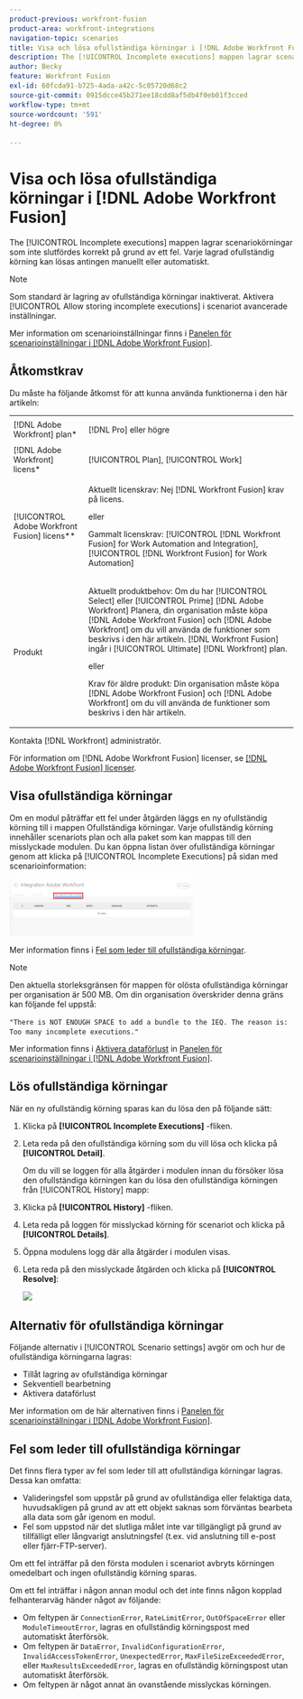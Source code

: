 ```yaml
---
product-previous: workfront-fusion
product-area: workfront-integrations
navigation-topic: scenarios
title: Visa och lösa ofullständiga körningar i [!DNL Adobe Workfront Fusion]
description: The [!UICONTROL Incomplete executions] mappen lagrar scenariokörningar som inte slutfördes korrekt på grund av ett fel. Varje lagrad ofullständig körning kan lösas antingen manuellt eller automatiskt.
author: Becky
feature: Workfront Fusion
exl-id: 60fcda91-b725-4ada-a42c-5c05720d68c2
source-git-commit: 0915dcce45b271ee18cdd8af5db4f0eb01f3cced
workflow-type: tm+mt
source-wordcount: '591'
ht-degree: 0%

---
```


# Visa och lösa ofullständiga körningar i [!DNL Adobe Workfront Fusion]

The [!UICONTROL Incomplete executions] mappen lagrar scenariokörningar som inte slutfördes korrekt på grund av ett fel. Varje lagrad ofullständig körning kan lösas antingen manuellt eller automatiskt.

>[!NOTE]
>
>Som standard är lagring av ofullständiga körningar inaktiverat. Aktivera [!UICONTROL Allow storing incomplete executions] i scenariot avancerade inställningar.
>
>Mer information om scenarioinställningar finns i [Panelen för scenarioinställningar i [!DNL Adobe Workfront Fusion]](../../workfront-fusion/scenarios/scenario-settings-panel.md).

## Åtkomstkrav

Du måste ha följande åtkomst för att kunna använda funktionerna i den här artikeln:

<table style="table-layout:auto">  
 <col> 
 <col> 
 <tbody> 
  <tr> 
    <td role="rowheader">[!DNL Adobe Workfront] plan*</td> 
   <td> <p>[!DNL Pro] eller högre</p> </td> 
  </tr> 
  <tr data-mc-conditions=""> 
   <td role="rowheader">[!DNL Adobe Workfront] licens*</td> 
   <td> <p>[!UICONTROL Plan], [!UICONTROL Work]</p> </td> 
  </tr> 
  <tr> 
   <td role="rowheader">[!UICONTROL Adobe Workfront Fusion] licens**</td> 
  <td>
   <p>Aktuellt licenskrav: Nej [!DNL Workfront Fusion] krav på licens.</p>
   <p>eller</p>
   <p>Gammalt licenskrav: [!UICONTROL [!DNL Workfront Fusion] for Work Automation and Integration],  [!UICONTROL [!DNL Workfront Fusion] for Work Automation]</p>
   </td>  
  </tr> 
  <tr> 
   <td role="rowheader">Produkt</td> 
   <td>
   <p>Aktuellt produktbehov: Om du har [!UICONTROL Select] eller [!UICONTROL Prime] [!DNL Adobe Workfront] Planera, din organisation måste köpa [!DNL Adobe Workfront Fusion] och [!DNL Adobe Workfront] om du vill använda de funktioner som beskrivs i den här artikeln. [!DNL Workfront Fusion] ingår i [!UICONTROL Ultimate] [!DNL Workfront] plan.</p>
   <p>eller</p>
   <p>Krav för äldre produkt: Din organisation måste köpa [!DNL Adobe Workfront Fusion] och [!DNL Adobe Workfront] om du vill använda de funktioner som beskrivs i den här artikeln.</p>
   </td> 
  </tr> 
 </tbody> 
</table>

Kontakta [!DNL Workfront] administratör.

För information om [!DNL Adobe Workfront Fusion] licenser, se [[!DNL Adobe Workfront Fusion] licenser](../../workfront-fusion/get-started/license-automation-vs-integration.md).

## Visa ofullständiga körningar

Om en modul påträffar ett fel under åtgärden läggs en ny ofullständig körning till i mappen Ofullständiga körningar. Varje ofullständig körning innehåller scenariots plan och alla paket som kan mappas till den misslyckade modulen. Du kan öppna listan över ofullständiga körningar genom att klicka på [!UICONTROL Incomplete Executions] på sidan med scenarioinformation:

![](assets/incomplete-executions-tab-350x102.png)

Mer information finns i [Fel som leder till ofullständiga körningar](#errors-resulting-into-incomplete-executions).

>[!NOTE]
>
>Den aktuella storleksgränsen för mappen för olösta ofullständiga körningar per organisation är 500 MB. Om din organisation överskrider denna gräns kan följande fel uppstå:
>
>`"There is NOT ENOUGH SPACE to add a bundle to the IEQ. The reason is: Too many incomplete executions."`
>
>Mer information finns i [Aktivera dataförlust](../../workfront-fusion/scenarios/scenario-settings-panel.md#enable) in [Panelen för scenarioinställningar i [!DNL Adobe Workfront Fusion]](../../workfront-fusion/scenarios/scenario-settings-panel.md).

## Lös ofullständiga körningar

När en ny ofullständig körning sparas kan du lösa den på följande sätt:

1. Klicka på **[!UICONTROL Incomplete Executions]** -fliken.
1. Leta reda på den ofullständiga körning som du vill lösa och klicka på **[!UICONTROL Detail]**.


   Om du vill se loggen för alla åtgärder i modulen innan du försöker lösa den ofullständiga körningen kan du lösa den ofullständiga körningen från [!UICONTROL History] mapp:

1. Klicka på **[!UICONTROL History]** -fliken.
1. Leta reda på loggen för misslyckad körning för scenariot och klicka på **[!UICONTROL Details]**.
1. Öppna modulens logg där alla åtgärder i modulen visas.
1. Leta reda på den misslyckade åtgärden och klicka på **[!UICONTROL Resolve]**:

   ![](assets/resolve-btn-350x188.png)

## Alternativ för ofullständiga körningar

Följande alternativ i [!UICONTROL Scenario settings] avgör om och hur de ofullständiga körningarna lagras:

* Tillåt lagring av ofullständiga körningar
* Sekventiell bearbetning
* Aktivera dataförlust

Mer information om de här alternativen finns i [Panelen för scenarioinställningar i [!DNL Adobe Workfront Fusion]](../../workfront-fusion/scenarios/scenario-settings-panel.md).

## Fel som leder till ofullständiga körningar

Det finns flera typer av fel som leder till att ofullständiga körningar lagras. Dessa kan omfatta:

* Valideringsfel som uppstår på grund av ofullständiga eller felaktiga data, huvudsakligen på grund av att ett objekt saknas som förväntas bearbeta alla data som går igenom en modul.
* Fel som uppstod när det slutliga målet inte var tillgängligt på grund av tillfälligt eller långvarigt anslutningsfel (t.ex. vid anslutning till e-post eller fjärr-FTP-server).

Om ett fel inträffar på den första modulen i scenariot avbryts körningen omedelbart och ingen ofullständig körning sparas.

Om ett fel inträffar i någon annan modul och det inte finns någon kopplad felhanterarväg händer något av följande:

* Om feltypen är `ConnectionError`, `RateLimitError`, `OutOfSpaceError` eller `ModuleTimeoutError`, lagras en ofullständig körningspost med automatiskt återförsök.
* Om feltypen är `DataError`, `InvalidConfigurationError`, `InvalidAccessTokenError`, `UnexpectedError`, `MaxFileSizeExceededError`, eller `MaxResultsExceededError`, lagras en ofullständig körningspost utan automatiskt återförsök.
* Om feltypen är något annat än ovanstående misslyckas körningen.
